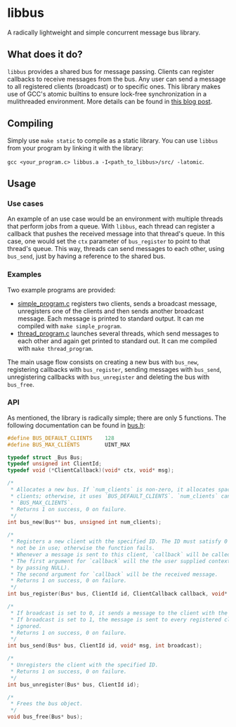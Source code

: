 # libbus #
A radically lightweight and simple concurrent message bus library.

## What does it do? ##
`libbus` provides a shared bus for message passing. Clients can register callbacks to receive messages from the bus. Any user can send a message to all registered clients (broadcast) or to specific ones. This library makes use of GCC's atomic builtins to ensure lock-free synchronization in a mulithreaded environment. More details can be found in [this blog post](https://scavengersecurity.com/a-concurrent-message-passing-library/).

## Compiling ##
Simply use `make static` to compile as a static library. You can use `libbus` from your program by linking it with the library:

`gcc <your_program.c> libbus.a -I<path_to_libbus>/src/ -latomic`.

## Usage ##

### Use cases ###
An example of an use case would be an environment with multiple threads that perform jobs from a queue. With `libbus`, each thread can register a callback that pushes the received message into that thread's queue. In this case, one would set the `ctx` parameter of `bus_register` to point to that thread's queue. This way, threads can send messages to each other, using `bus_send`, just by having a reference to the shared bus.

### Examples ###
Two example programs are provided:
* [simple_program.c](examples/simple_program.c) registers two clients, sends a broadcast message, unregisters one of the clients and then sends another broadcast message. Each message is printed to standard output. It can me compiled with `make simple_program`.
* [thread_program.c](examples/thread_program.c) launches several threads, which send messages to each other and again get printed to standard out. It can me compiled with `make thread_program`.

The main usage flow consists on creating a new bus with `bus_new`, registering callbacks with `bus_register`, sending messages with `bus_send`, unregistering callbacks with `bus_unregister` and deleting the bus with `bus_free`.

### API ###
As mentioned, the library is radically simple; there are only 5 functions. The following documentation can be found in [bus.h](src/bus.h):

```C
#define BUS_DEFAULT_CLIENTS    128
#define BUS_MAX_CLIENTS        UINT_MAX

typedef struct _Bus Bus;
typedef unsigned int ClientId;
typedef void (*ClientCallback)(void* ctx, void* msg);

/*
 * Allocates a new bus. If `num_clients` is non-zero, it allocates space for said number of
 * clients; otherwise, it uses `BUS_DEFAULT_CLIENTS`. `num_clients` cannot be greater than
 * `BUS_MAX_CLIENTS`.
 * Returns 1 on success, 0 on failure.
 */
int bus_new(Bus** bus, unsigned int num_clients);

/* 
 * Registers a new client with the specified ID. The ID must satisfy 0 <= ID < `num_clients` and
 * not be in use; otherwise the function fails.
 * Whenever a message is sent to this client, `callback` will be called.
 * The first argument for `callback` will the the user supplied context, `ctx` (can be ommitted
 * by passing NULL).
 * The second argument for `callback` will be the received message.
 * Returns 1 on success, 0 on failure.
 */
int bus_register(Bus* bus, ClientId id, ClientCallback callback, void* ctx);

/*
 * If broadcast is set to 0, it sends a message to the client with the specified ID.
 * If broadcast is set to 1, the message is sent to every registered client, and the supplied ID is
 * ignored.
 * Returns 1 on success, 0 on failure.
 */
int bus_send(Bus* bus, ClientId id, void* msg, int broadcast);

/*
 * Unregisters the client with the specified ID.
 * Returns 1 on success, 0 on failure.
 */
int bus_unregister(Bus* bus, ClientId id);

/*
 * Frees the bus object.
 */
void bus_free(Bus* bus);
```
